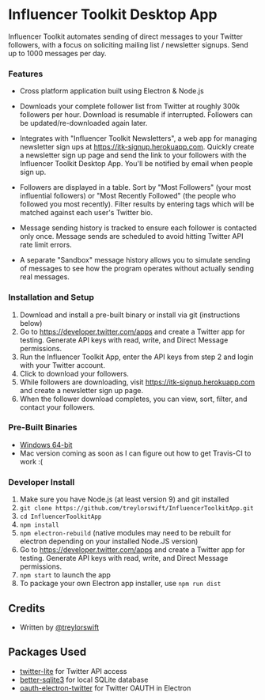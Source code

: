 # Influencer Toolkit Desktop App

Influencer Toolkit automates sending of direct messages to your Twitter followers, with a focus on soliciting mailing list / newsletter signups. Send up to 1000 messages per day.

### Features

- Cross platform application built using Electron & Node.js

- Downloads your complete follower list from Twitter at roughly 300k followers per hour. Download is resumable if interrupted. Followers can be updated/re-downloaded again later.

- Integrates with "Influencer Toolkit Newsletters", a web app for managing newsletter sign ups at https://itk-signup.herokuapp.com. Quickly create a newsletter sign up page and send the link to your followers with the Influencer Toolkit Desktop App. You'll be notified by email when people sign up.

- Followers are displayed in a table. Sort by "Most Followers" (your most influential followers) or "Most Recently Followed" (the people who followed you most recently). Filter results by entering tags which will be matched against each user's Twitter bio.

- Message sending history is tracked to ensure each follower is contacted only once. Message sends are scheduled to avoid hitting Twitter API rate limit errors.
 
- A separate "Sandbox" message history allows you to simulate sending of messages to see how the program operates without actually sending real messages.

### 

### Installation and Setup

1. Download and install a pre-built binary or install via git (instructions below)
2. Go to <https://developer.twitter.com/apps> and create a Twitter app for testing. Generate API keys with read, write, and Direct Message permissions.
3. Run the Influencer Toolkit App, enter the API keys from step 2 and login with your Twitter account.
4. Click to download your followers.
5. While followers are downloading, visit https://itk-signup.herokuapp.com and create a newsletter sign up page.
6. When the follower download completes, you can view, sort, filter, and contact your followers.

### Pre-Built Binaries
- [Windows 64-bit](https://github.com/treylorswift/InfluencerToolkitApp/releases/download/v1.0/InfluencerToolkit.Setup.1.0.0.exe
)
- Mac version coming as soon as I can figure out how to get Travis-CI to work :(

### Developer Install
1. Make sure you have Node.js (at least version 9) and git installed 
2. `git clone https://github.com/treylorswift/InfluencerToolkitApp.git`
3. `cd InfluencerToolkitApp`
3. `npm install`
4. `npm electron-rebuild` (native modules may need to be rebuilt for electron depending on your installed Node.JS version)
5. Go to <https://developer.twitter.com/apps> and create a Twitter app for testing. Generate API keys with read, write, and Direct Message permissions.
6. `npm start` to launch the app
7. To package your own Electron app installer, use `npm run dist`

## Credits

- Written by [@treylorswift](https://twitter.com/treylorswift)

## Packages Used
- [twitter-lite](https://github.com/draftbit/twitter-lite) for Twitter API access
- [better-sqlite3](https://github.com/JoshuaWise/better-sqlite3) for local SQLite database
- [oauth-electron-twitter](https://github.com/kanekotic/oauth-electron-twitter) for Twitter OAUTH in Electron
